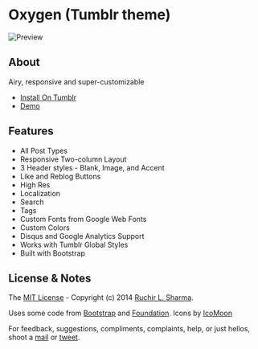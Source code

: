 Oxygen (Tumblr theme)
=====================================

![Preview](http://aguynamedruchir.com/img/projects/themes/oxygen_preview.png)

## About
Airy, responsive and super-customizable

- [Install On Tumblr](https://www.tumblr.com/theme/39067)
- [Demo](http://oxygen-theme.tumblr.com/)

## Features
* All Post Types
* Responsive Two-column Layout
* 3 Header styles - Blank, Image, and Accent
* Like and Reblog Buttons
* High Res
* Localization
* Search
* Tags
* Custom Fonts from Google Web Fonts
* Custom Colors
* Disqus and Google Analytics Support
* Works with Tumblr Global Styles
* Built with Bootstrap

## License & Notes
The [MIT License](https://github.com/aguynamedruchir/oxygen/blob/master/LICENSE) - Copyright (c) 2014 [Ruchir L. Sharma](http://aguynamedruchir.com).

Uses some code from [Bootstrap](http://getbootstrap.com) and [Foundation](http://foundation.zurb.com/).
Icons by [IcoMoon](http://icomoon.io/)

For feedback, suggestions, compliments, complaints, help, or just hellos, shoot a [mail](mailto:aguynamedruchir@gmail.com) or [tweet](https://twitter.com/aguynamedruchir).

